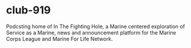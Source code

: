 # club-919
Podcsting home of In The Fighting Hole, a Marine centered exploration of Service as a Marine, news and announcement platform for the Marine Corps League and Marine For Life Network.
